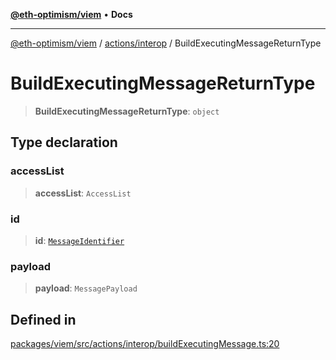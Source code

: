 [**@eth-optimism/viem**](../../../README.md) • **Docs**

***

[@eth-optimism/viem](../../../README.md) / [actions/interop](../README.md) / BuildExecutingMessageReturnType

# BuildExecutingMessageReturnType

> **BuildExecutingMessageReturnType**: `object`

## Type declaration

### accessList

> **accessList**: `AccessList`

### id

> **id**: [`MessageIdentifier`](../../../index/type-aliases/MessageIdentifier.md)

### payload

> **payload**: `MessagePayload`

## Defined in

[packages/viem/src/actions/interop/buildExecutingMessage.ts:20](https://github.com/ethereum-optimism/ecosystem/blob/8c0ceae82d8e909c0d00b4601d7c7276090774cc/packages/viem/src/actions/interop/buildExecutingMessage.ts#L20)
